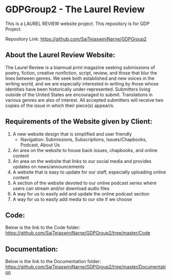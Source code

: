 <!-- This is a minor modification by Sai Tejaswini Narne -->
# GDPGroup2 - The Laurel Review

This is a LAUREL REVIEW website project. This repository is for GDP Project.

Repository Link: https://github.com/SaiTejaswiniNarne/GDPGroup2

## About the Laurel Review Website:
The Laurel Review is a biannual print magazine seeking submissions of poetry, fiction, creative nonfiction, script, review, and those that blur the lines between genres. We seek both established and new voices in the writing world, and we are especially interested in writing by those whose identities have been historically under-represented. Submitters living outside of the United States are encouraged to submit. Translations in various genres are also of interest. All accepted submitters will receive two copies of the issue in which their piece(s) appear/s.

## Requirements of the Website given by Client:
1.	A new website design that is simplified and user friendly
    * Navigation: Submissions, Subscriptions, Issues/Chapbooks, Podcast, About Us
2.	An area on the website to house back issues, chapbooks, and online content
3.	An area on the website that links to our social media and provides updates on news/announcements 
4.	A website that is easy to update for our staff, especially uploading online content
5.	A section of the website devoted to our online podcast series where users can stream and/or download audio files 
6.	A way for us to easily add and update the online podcast section
7.	A way for us to easily add media to our site if we choose 

## Code:
Below is the link to the Code folder:
https://github.com/SaiTejaswiniNarne/GDPGroup2/tree/master/Code

## Documentation:
Below is the link to the Documentation folder:
https://github.com/SaiTejaswiniNarne/GDPGroup2/tree/master/Documentation
